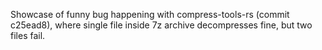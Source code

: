 Showcase of funny bug happening with compress-tools-rs (commit c25ead8), where single file inside 7z archive decompresses fine, but two files fail.